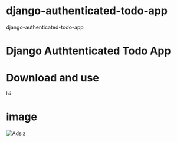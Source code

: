# django-authenticated-todo-app
django-authenticated-todo-app

# Django Authtenticated Todo App

# Download and use
	hi



# image

![Adsız](https://user-images.githubusercontent.com/50154629/180205400-4e7ca037-563b-42f9-9167-ab0dc83331f8.png)
